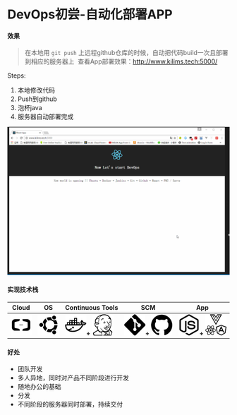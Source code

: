 #  DevOps初尝-自动化部署APP

#### 效果

>  在本地用 `git push` 上远程github仓库的时候，自动把代码build一次且部署到相应的服务器上
>  查看App部署效果：http://www.kilims.tech:5000/

Steps:
1. 本地修改代码
2. Push到github
3. 泡杯java
4. 服务器自动部署完成

![结果截图](gif/result.gif)

#### 实现技术栈

Cloud  | OS | Continuous Tools | SCM | App|
-------|----|------------------|-----|----|
![Aliyun](icon/aliyun.png)|![Ubuntu](icon/ubuntu.png)|![Docker](icon/docker.png)**+** ![Jenkins](icon/jenkins.png)|![Git](icon/git.png)**+** ![Github](icon/github.png)|![Nodejs](icon/nodejs.png)**+** ![vue_angular_react](icon/vue_angular_react.png)|

#### 好处

- 团队开发
 - 多人异地，同时对产品不同阶段进行开发
 - 随地办公的基础
  
- 分发
 - 不同阶段的服务器同时部署，持续交付
